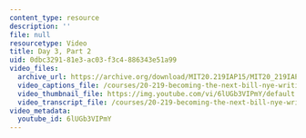 ```yaml
---
content_type: resource
description: ''
file: null
resourcetype: Video
title: Day 3, Part 2
uid: 0dbc3291-81e3-ac03-f3c4-886343e51a99
video_files:
  archive_url: https://archive.org/download/MIT20.219IAP15/MIT20_219IAP15_D03P2_300k.mp4
  video_captions_file: /courses/20-219-becoming-the-next-bill-nye-writing-and-hosting-the-educational-show-january-iap-2015/edfe1ed6ba815dde8607eb08ed382f07_6lUGb3VIPmY.vtt
  video_thumbnail_file: https://img.youtube.com/vi/6lUGb3VIPmY/default.jpg
  video_transcript_file: /courses/20-219-becoming-the-next-bill-nye-writing-and-hosting-the-educational-show-january-iap-2015/41cc2999c4f8f2709f0e243b4cc5881c_6lUGb3VIPmY.pdf
video_metadata:
  youtube_id: 6lUGb3VIPmY
---
```

